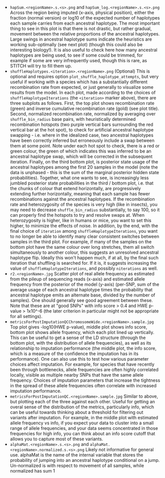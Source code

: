 * `hapSum.<regionName>.s.<s>.png` and `hapSum_log.<regionName>.s.<s>.png` Across the region being imputed (x-axis, physical position), either the fraction (normal version) or log10 of the expected number of haplotypes each sample carries from each ancestral haplotype. The most important thing to see in this plot is that there is not drastic, but rather gradual, movement between the relative proportions of the ancestral haplotypes. Large swings in ancestral haplotype sums indicate the heuristics are working sub-optimally (see next plot) (though this could also be interesting biology!). It is also useful to check here how many ancestral haplotypes are being used, to see if some could be trimmed, for example if some are very infrequently used, though this is rare, as STITCH will try to fill them up. 
* `shuffleHaplotypes.<iteration>.<regionName>.png` (Optional) This is optional and requires option `plot_shuffle_haplotype_attempts`, but very useful if working with a species which has a substantially different recombination rate from expected, or just generally to visualize some results from the model. In each plot, made according to the choices of `shuffleHaplotypeIterations` (the `<iteration>` marker above), there are three subplots as follows. First, the top plot shows recombination rate (green) and inverse cumulative recombination rate (gold) (see plot title). Second, normalized recombination rate, normalized by averaging over `shuffle_bin_radius` base pairs, with heuristically determined recombination hotspots (two purple vertical bars surrounding the red vertical bar at the hot spot), to check for artificial ancestral haplotype swapping - i.e. where in the idealized case, two ancestral haplotypes have been correctly inferred but erroneously include a swap between them at some point. Note under each hot spot to check, there is a red or green colour, the green of which indicates this was inferred to be an ancestral haplotype swap, which will be corrected in the subsequent iteration. Finally, on the third bottom plot, is posterior state usage of the ancestral haplotypes among the first 20 samples in the model (note the data is unphased - this is the sum of the marginal posterior hidden state probabilities). Together, what one wants to see, is increasingly less jumbled posterior state probabilities in the third / bottom plot, i.e. that the chunks of colour that extend horizontally, are progressively extending further horizontally, meaning that each sample has fewer recombinations against the ancestral haplotypes. If the recombination rate and heterozygosity of the species is very high (like in insects), you may need to decrease `shuffle_bin_radius` substantially, to say 100, so it can properly find the hotspots to try and resolve swaps at. When heterozygosity is higher, like in humans or mice, you want to set this higher, to minimize the effects of noise. In addition, by the end, with the final choice of `iteration` among `shuffleHaplotypeIterations`, you want to no longer be able to identify many clear consistent switches between samples in the third plot. For example, if many of the samples on the bottom plot have the same colour over long stretches, them all switch simultaneously to another colour, this suggests an unresolved ancestral haplotype flip. Ideally this won't happen much, if at all, by the final such iteration that shuffling is searched for. If it is, it suggests increasing the value of `shuffleHaplotypeIterations`, and possibly `niterations` as well.
* `r2.<regionName>.jpg` Scatter plot of real allele frequency as estimated from the pileup of sequencing reads (x-axis) and estimated allele frequency from the posterior of the model (y-axis) (per-SNP, sum of the average usage of each ancestral haplotype times the probability that ancestral haplotype emits an alternate base, divided by the number of samples). One should generally see good agreement between these. Note that these are at "good SNPs" with info score > 0.4 and HWE p-value > 1x10^-6 (the later criterion in particular might not be appropriate for all settings). 
* `metricsForPostImputationQCChromosomeWide.<regionName>.sample.jpg` Top plot gives -log10(HWE p-value), middle plot shows info score, bottom plot shows allele frquency, which each plot lined up vertically. This can be useful to get a sense of the LD structure (through the bottom plot, with the distribution of allele frequencies), as well as its relationship to imputation performance (the middle plot, the info score, which is a measure of the confidence the imputation has in its performance). One can also use this to test how various parameter choices affect imputation. For example, for species that have recently been through bottlenecks, allele frequencies are often highly correlated locally, visible as multiple nearby SNPs that have the same allele frequency. Choices of imputation parameters that increase the tightness in the spread of these allele frequencies often correlate with increased imputation performance. 
* `metricsForPostImputationQC.<regionName>.sample.jpg` Similar to above, but plotting each of the three against each other. Useful for getting an overal sense of the distribution of the metrics, particularly info, which can be useful towards thinking about a threshold for filtering out variants after imputation. For example, in the middle plot with estimated allele frequency vs info, if you expect your data to cluster into a small range of allele frequencies, and your data seems concentrated in those frequencies for high info, you can think about an info score cutoff that allows you to capture most of these variants. 
* `alphaMat.<regionName>.s.<s>.png` and `alphaMat.<regionName>.normalized.s.<s>.png` Likely not informative for general use. alphaMat is the name of the internal variable that stores the probability of jumping into an ancestral haplotype conditional on a jump. Un-normalized is with respect to movement of all samples, while normalized has sum 1




